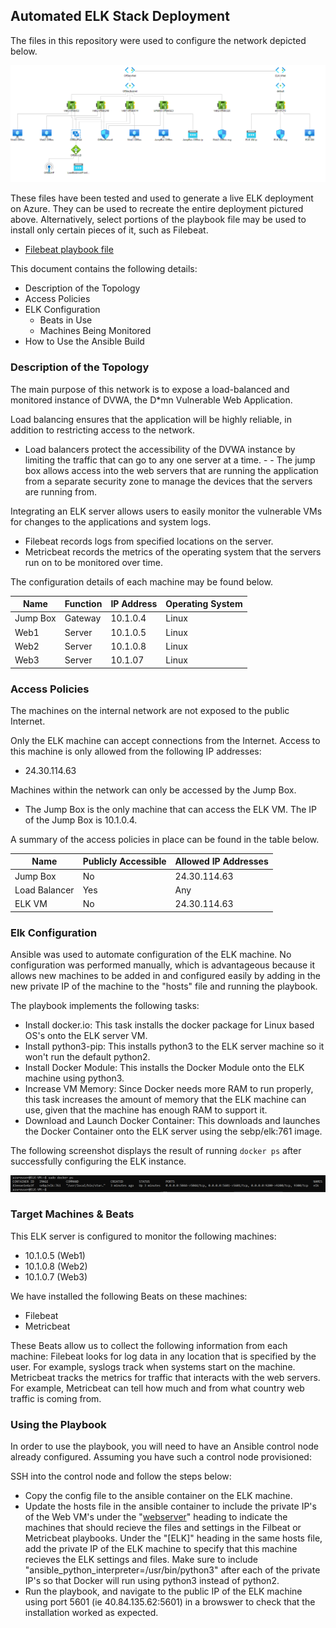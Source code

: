 ## Automated ELK Stack Deployment

The files in this repository were used to configure the network depicted below.

![OffSec Topology](Images/OffSecNetTopology.PNG)

These files have been tested and used to generate a live ELK deployment on Azure. They can be used to recreate the entire deployment pictured above. Alternatively, select portions of the playbook file may be used to install only certain pieces of it, such as Filebeat.

  - [Filebeat playbook file](Ansible/filebeat-playbook.yml)

This document contains the following details:
- Description of the Topology
- Access Policies
- ELK Configuration
  - Beats in Use
  - Machines Being Monitored
- How to Use the Ansible Build


### Description of the Topology

The main purpose of this network is to expose a load-balanced and monitored instance of DVWA, the D*mn Vulnerable Web Application.

Load balancing ensures that the application will be highly reliable, in addition to restricting access to the network.
- Load balancers protect the accessibility of the DVWA instance by limiting the traffic that can go to any one server at a time. - - The jump box allows access into the web servers that are running the application from a separate security zone to manage the devices that the servers are running from. 

Integrating an ELK server allows users to easily monitor the vulnerable VMs for changes to the applications and system logs.
- Filebeat records logs from specified locations on the server.
- Metricbeat records the metrics of the operating system that the servers run on to be monitored over time.

The configuration details of each machine may be found below.

| Name     | Function | IP Address | Operating System |
|----------|----------|------------|------------------|
| Jump Box | Gateway  | 10.1.0.4   | Linux            |
| Web1     | Server   | 10.1.0.5   | Linux            |
| Web2     | Server   | 10.1.0.8   | Linux            |
| Web3     | Server   | 10.1.07    | Linux            |

### Access Policies

The machines on the internal network are not exposed to the public Internet. 

Only the ELK machine can accept connections from the Internet. Access to this machine is only allowed from the following IP addresses:
- 24.30.114.63

Machines within the network can only be accessed by the Jump Box.
- The Jump Box is the only machine that can access the ELK VM. The IP of the Jump Box is 10.1.0.4.

A summary of the access policies in place can be found in the table below.

| Name          | Publicly Accessible | Allowed IP Addresses |
|---------------|---------------------|----------------------|
| Jump Box      | No                  | 24.30.114.63         |
| Load Balancer | Yes                 | Any                  |
| ELK VM        | No                  | 24.30.114.63         |

### Elk Configuration

Ansible was used to automate configuration of the ELK machine. No configuration was performed manually, which is advantageous because it allows new machines to be added in and configured easily by adding in the new private IP of the machine to the "hosts" file and running the playbook. 

The playbook implements the following tasks:
- Install docker.io: This task installs the docker package for Linux based OS's onto the ELK server VM.
- Install python3-pip: This installs python3 to the ELK server machine so it won't run the default python2.
- Install Docker Module: This installs the Docker Module onto the ELK machine using python3. 
- Increase VM Memory: Since Docker needs more RAM to run properly, this task increases the amount of memory that the ELK machine can use, given that the machine has enough RAM to support it. 
- Download and Launch Docker Container: This downloads and launches the Docker Container onto the ELK server using the sebp/elk:761 image. 

The following screenshot displays the result of running `docker ps` after successfully configuring the ELK instance.

![Docker ps output example](Images/yaml_run_screenshot.PNG)

### Target Machines & Beats
This ELK server is configured to monitor the following machines:
- 10.1.0.5 (Web1)
- 10.1.0.8 (Web2)
- 10.1.0.7 (Web3)

We have installed the following Beats on these machines:
- Filebeat
- Metricbeat

These Beats allow us to collect the following information from each machine:
Filebeat looks for log data in any location that is specified by the user. For example, syslogs track when systems start on the machine.
Metricbeat tracks the metrics for traffic that interacts with the web servers. For example, Metricbeat can tell how much and from what country web traffic is coming from.

### Using the Playbook
In order to use the playbook, you will need to have an Ansible control node already configured. Assuming you have such a control node provisioned: 

SSH into the control node and follow the steps below:
- Copy the config file to the ansible container on the ELK machine.
- Update the hosts file in the ansible container to include the private IP's of the Web VM's under the "[webserver](Images/hosts_file_example.PNG)" heading to indicate the machines that should recieve the files and settings in the Filbeat or Metricbeat playbooks. Under the "[ELK]" heading in the same hosts file, add the private IP of the ELK machine to specify that this machine recieves the ELK settings and files. Make sure to include "ansible_python_interpreter=/usr/bin/python3" after each of the private IP's so that Docker will run using python3 instead of python2. 
- Run the playbook, and navigate to the public IP of the ELK machine using port 5601 (ie 40.84.135.62:5601) in a browswer to check that the installation worked as expected.
